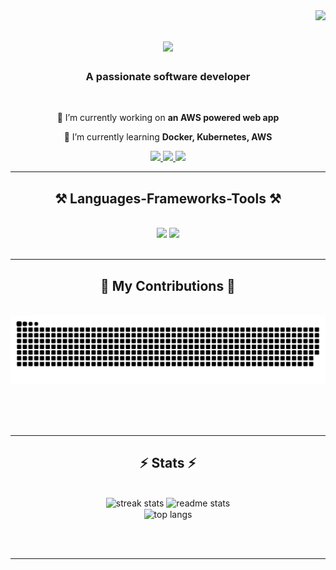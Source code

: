 <img align="right" src="https://visitor-badge.laobi.icu/badge?page_id=zouiqad.zouiqad" />

<h1 align="center">
    <img src="http://readme-typing-svg.herokuapp.com?font=Righetous&&center=true&vCenter=true&weight=500&size=36&duration=4000&pause=1000&color=9E9EFF&random=false&width=500&height=70&lines=Hi+There!%F0%9F%91%8B;I'm+Wassil!" />
</h1>

<h3 align="center">A passionate software developer</h3>

<br/>

<div align="center">
 
 🔭 I’m currently working on **an AWS powered web app**
 
 🌱 I’m currently learning **Docker, Kubernetes, AWS**
 
 </div>
 
<div align="center"> 
  <a href="mailto:lebsaira.wassil@gmail.com">
    <img src="https://img.shields.io/badge/Gmail-333333?style=for-the-badge&logo=gmail&logoColor=red" />
  </a>
  <a href="https://www.linkedin.com/in/lebsairawassil" target="_blank">
    <img src="https://img.shields.io/badge/LinkedIn-0077B5?style=for-the-badge&logo=linkedin&logoColor=white" target="_blank" />
  </a>
  <a href="https://lebsairawassil.com/" target="_blank">
     <img src="https://img.shields.io/badge/Portfolio-9E9EFF?style=for-the-badge&logo=google-chrome&logoColor=white" target="_blank" /> <!-- sqlite, safari, google-chrome are other good icon options -->
  </a>
</div>

 <hr/>
 
<h2 align="center">⚒️ Languages-Frameworks-Tools ⚒️</h2>
<br/>
<div align="center">
    <img src="https://skillicons.dev/icons?i=react,bootstrap,mui,html,css,vscode,github,figma,tailwind,git,r" />
    <img src="https://skillicons.dev/icons?i=nodejs,python,javascript,typescript,express,firebase,mongodb,c,java,nextjs,mysql,flask" /><br>
</div>

<br/>
<hr/>

<div align="center">
  <h2>🐍 My Contributions 🐍</h2>
  <br>  
  <img alt="snake eating my contributions" src="https://raw.githubusercontent.com/zouiqad/zouiqad/output/github-contribution-grid-snake.svg" />
  
  <br/><br/><br/>
</div>

<hr/>

<h2 align="center">⚡ Stats ⚡</h2>
<br>
<div align=center>
  <img width=390 src="https://github-readme-streak-stats-salesp07.vercel.app/?user=salesp07&count_private=true&theme=react&border_radius=10" alt="streak stats"/>
  <img width=390 src="https://github-readme-stats-salesp07.vercel.app/api?username=salesp07&count_private=true&show_icons=true&theme=react&rank_icon=github&border_radius=10" alt="readme stats" />
  <br/>
  <img width=325 align="center" src="https://github-readme-stats-salesp07.vercel.app/api/top-langs/?username=salesp07&hide=HTML&langs_count=8&layout=compact&theme=react&border_radius=10&size_weight=0.5&count_weight=0.5&exclude_repo=github-readme-stats" alt="top langs" />
</div>

<br/><br/>

<hr/>

<br/>

